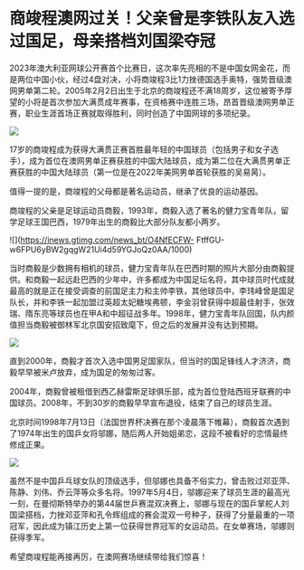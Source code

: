 # 商竣程澳网过关！父亲曾是李铁队友入选过国足，母亲搭档刘国梁夺冠

2023年澳大利亚网球公开赛首个比赛日，这次率先亮相的不是中国女网金花，而是两位中国小伙，经过4盘对决，小将商竣程3比1力挫德国选手奥特，强势晋级澳网男单第二轮。2005年2月2日出生于北京的商竣程还不满18周岁，这位被寄予厚望的小将是首次参加大满贯成年赛事，在资格赛中连胜三场，昂首晋级澳网男单正赛，职业生涯首场正赛就取得胜利，同时创造了中国网球的多项纪录。

![](https://inews.gtimg.com/news_bt/Ou4LiStoSOQW6B9XI2hvoyTDTBD2lEiaxZY52VMBG4qysAA/1000)

17岁的商竣程成为获得大满贯正赛首胜最年轻的中国球员（包括男子和女子选手），成为首位在澳网男单正赛获胜的中国大陆球员，成为第二位在大满贯男单正赛获胜的中国大陆球员（第一位是在2022年美网男单首轮获胜的吴易昺）。

值得一提的是，商竣程的父母都是著名运动员，继承了优良的运动基因。

商竣程的父亲是足球运动员商毅，1993年，商毅入选了著名的健力宝青年队，留学足球王国巴西，1979年出生的商毅比大部分队友都小两岁。

![](https://inews.gtimg.com/news_bt/O4NfECFW-
FtffGU-w6FPU6yBW2gqgW21Ui4d59YGJoQz0AA/1000)

当时商毅是少数拥有相机的球员，健力宝青年队在巴西时期的照片大部分由商毅提供。和商毅一起远赴巴西的少年中，许多都成为中国足坛名将，其中球员时代成就最高的就是正在接受调查的前国足主力和主帅李铁，其他球员中，李玮峰曾是国足队长，并和李铁一起加盟过英超太妃糖埃弗顿，李金羽曾获得中超最佳射手，张效瑞、隋东亮等球员也在甲A和中超征战多年。1998年，健力宝青年队回国，队内颜值担当商毅被御林军北京国安招致麾下，但之后的发展并没有达到预期。

![](https://inews.gtimg.com/news_bt/OVVSd3whxgzAb357SpYv1a-d83VnwmIecqLjpAkGCzumkAA/1000)

直到2000年，商毅才首次入选中国男足国家队，但当时的国足锋线人才济济，商毅早早被米卢放弃，成为国足的匆匆过客。

2004年，商毅曾被租借到西乙赫雷斯足球俱乐部，成为首位登陆西班牙联赛的中国球员。2008年，不到30岁的商毅早早宣布退役，结束了自己的球员生涯。

北京时间1998年7月13日（法国世界杯决赛在那个凌晨落下帷幕），商毅首次遇到了1974年出生的国乒女将邬娜，随后两人开始姐弟恋，这段不被看好的恋情最终修成正果。

![](https://inews.gtimg.com/news_bt/O1hu-1ENq4LR9W1q9sOCLF7VYElMeU67py0kt6ndD3wn4AA/1000)

虽然不是中国乒乓球女队的顶级选手，但邬娜也具备不俗实力，曾击败过邓亚萍、陈静、刘伟、乔云萍等众多名将。1997年5月4日，邬娜迎来了球员生涯的最高光一刻，在曼彻斯特举办的第44届世乒赛混双决赛上，邬娜与现在的国乒掌舵人刘国梁搭档，力挫邓亚萍和孔令辉组成的赛会混双一号种子，获得了分量最重的一项冠军，因此成为镇江历史上第一位获得世界冠军的女运动员。在女单赛场，邬娜则获得季军。

希望商竣程能再接再厉，在澳网赛场继续带给我们惊喜！

